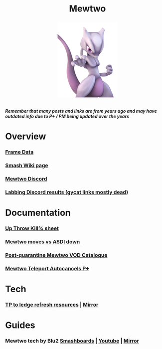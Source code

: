 <div id="toc">
  <ul align="center" style="list-style: none">
      <summary> <h1>
        Mewtwo
        <p><img src="/Images/Characters/Mewtwo.png" alt="M2.png"></p>
  </ul>
</div>

<h4> <i>Remember that many posts and links are from years ago and may have outdated info due to P+ / PM being updated over the years</i>

<h1> Overview
<h3> <a href="https://rukaidata.com/P+/Mewtwo/">Frame Data</a>
<h3> <a href="https://www.ssbwiki.com/Mewtwo_(PM)">Smash Wiki page</a>
<h3> <a href="https://discord.com/invite/0ougUV12PMPpvQnj">Mewtwo Discord</a>
<h3> <a href="https://www.reddit.com/r/SSBPM/comments/fjo01q/labbing_discord_results_mewtwo/">Labbing Discord results (gycat links mostly dead)</a>

<h1> Documentation
<h3> <a href="https://docs.google.com/spreadsheets/d/1CaPDdtVG6iYz9X9DHQoCIyExtBY3LBN34PlsAhf5oMI/edit?usp=sharing">Up Throw Kill% sheet</a>
<h3> <a href="https://docs.google.com/spreadsheets/d/1bhBK6ks6ae1LU10o5vmVi9cuOaicdCZ2YGjHoe2zFWg/edit?usp=sharing">Mewtwo moves vs ASDI down</a>
<h3> <a href="https://docs.google.com/spreadsheets/d/1-BqPpa0TXWv0hpG0s_nrEKpb4oGU6jCJFP_eFvhEYks/edit">Post-quarantine Mewtwo VOD Catalogue</a>
<h3> <a href="https://docs.google.com/document/d/1uXyRsAIpTUKj99DxT1RMREaK5unL5zFn7KIZy6HUAPs/edit?usp=sharing">Mewtwo Teleport Autocancels P+</a>

<h1> Tech
<h3> <a href="https://youtu.be/0klV7pkAG3Y">TP to ledge refresh resources</a> | <a href="https://WoodleyBrew.github.io/PPlus-Knowledge-Database/Characters/Mewtwo/TP.mp4">Mirror</a>

<h1> Guides
<h3> Mewtwo tech by Blu2 <a href="https://smashboards.com/threads/a-complete-video-guide-to-mewtwo-tech.429129/">Smashboards</a> | <a href=https://youtu.be/07QPSxLXaEU?si=hV9EzgYVILFTN4Zf/>Youtube</a> | <a href="https://youtu.be/xTePEZ2cD1M">Mirror</a>